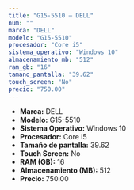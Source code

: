 ```yaml
---
title: "G15-5510 — DELL"
num: ""
marca: "DELL"
modelo: "G15-5510"
procesador: "Core i5"
sistema_operativo: "Windows 10"
almacenamiento_mb: "512"
ram_gb: "16"
tamano_pantalla: "39.62"
touch_screen: "No"
precio: "750.00"
---
```

<ul>
<li><strong>Marca:</strong> DELL</li>
<li><strong>Modelo:</strong> G15-5510</li>
<li><strong>Sistema Operativo:</strong> Windows 10</li>
<li><strong>Procesador:</strong> Core i5 </li>
<li><strong>Tamaño de pantalla:</strong> 39.62</li>
<li><strong>Touch Screen:</strong> No</li>
<li><strong>RAM (GB):</strong> 16</li>
<li><strong>Almacenamiento (MB):</strong> 512</li>
<li><strong>Precio:</strong> 750.00</li>
</ul>